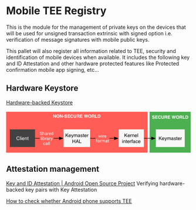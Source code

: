 # Mobile TEE Registry

This is the module for the management of private keys on the devices that will be used for unsigned transaction extrinsic with signed option i.e. verification of message signatures with mobile public keys. 

This pallet will also register all information related to TEE, security and identification of mobile devices when available. It includes the following  key and ID Attestation and other hardware protected  features like  Protected confirmation mobile app signing, etc...




## Hardware Keystore

[Hardware-backed Keystore](https://source.android.com/security/keystore)



![access keymaster](./fig/access-to-keymaster.png)



## Attestation management

[Key and ID Attestation | Android Open Source Project](https://source.android.com/security/keystore/attestation)
Verifying hardware-backed key pairs with Key Attestation

[How to check whether Android phone supports TEE](https://stackoverflow.com/questions/61225795/how-to-check-whether-android-phone-supports-tee/64422042#64422042)